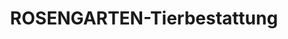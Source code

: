 ---
title: "ROSENGARTEN-Tierbestattung"
url: /saarbruecken/rosengarten-tierbestattung/
shop: Bestattungen
---